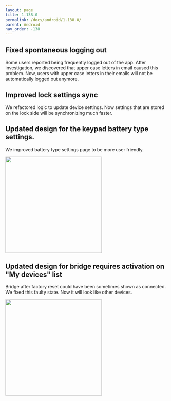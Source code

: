 ```yaml
---
layout: page
title: 1.138.0
permalink: /docs/android/1.138.0/
parent: Android
nav_order: -138
---
```


## Fixed spontaneous logging out
Some users reported being frequently logged out of the app. After investigation, we discovered that upper case letters in email caused this problem. Now, users with upper case letters in their emails will not be automatically logged out anymore.


## Improved lock settings sync
We refactored logic to update device settings. Now settings that are stored on the lock side will be synchronizing much faster.


## Updated design for the keypad battery type settings.
We improved battery type settings page to be more user friendly.

<img src="/tedee-release-notes/docs/android/assets/138_1.png" width="300">


## Updated design for bridge requires activation on "My devices" list
Bridge after factory reset could have been sometimes shown as connected. We fixed this faulty state. Now it will look like other devices.

<img src="/tedee-release-notes/docs/android/assets/138_2.png" width="300">
